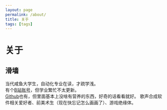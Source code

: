 ```yaml
---
layout: page
permalink: /about/
title: 关于
tags: [tags]
---
```


# 关于
## 滑墙
当代咸鱼大学生，自动化专业在读，才疏学浅。  
有个[B站账号](https://space.bilibili.com/141232009)，但学业繁忙不太更新。  
[Github](https://github.com/Slidingwall)也有，但里面基本上没啥有营养的东西，好奇的话看看就好。
歌声合成软件相关爱好者、前美术生（现在快忘记怎么画画了）、游戏绝缘体。  
